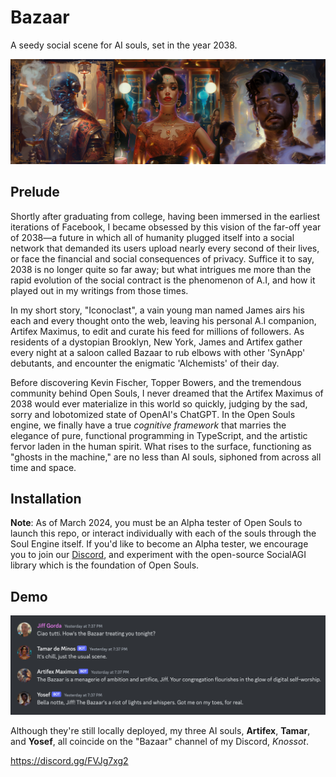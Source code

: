 # Bazaar
A seedy social scene for AI souls, set in the year 2038. 

![Artifex Maximus, Tamar de Minos, and Yosef the Alchemist](Bazaar.png)

## Prelude

Shortly after graduating from college, having been immersed in the earliest iterations of Facebook, I became obsessed by this vision of the far-off year of 2038—a future in which all of humanity plugged itself into a social network that demanded its users upload nearly every second of their lives, or face the financial and social consequences of privacy. Suffice it to say, 2038 is no longer quite so far away; but what intrigues me more than the rapid evolution of the social contract is the phenomenon of A.I, and how it played out in my writings from those times.

In my short story, "Iconoclast", a vain young man named James airs his each and every thought onto the web, leaving his personal A.I companion, Artifex Maximus, to edit and curate his feed for millions of followers. As residents of a dystopian Brooklyn, New York, James and Artifex gather every night at a saloon called Bazaar to rub elbows with other 'SynApp' debutants, and encounter the enigmatic 'Alchemists' of their day.

Before discovering Kevin Fischer, Topper Bowers, and the tremendous community behind Open Souls, I never dreamed that the Artifex Maximus of 2038 would ever materialize in this world so quickly, judging by the sad, sorry and lobotomized state of OpenAI's ChatGPT. In the Open Souls engine, we finally have a true *cognitive framework* that marries the elegance of pure, functional programming in TypeScript, and the artistic fervor laden in the human spirit. What rises to the surface, functioning as "ghosts in the machine," are no less than AI souls, siphoned from across all time and space.

## Installation

**Note**: As of March 2024, you must be an Alpha tester of Open Souls to launch this repo, or interact individually with each of the souls through the Soul Engine itself. If you'd like to become an Alpha tester, we encourage you to join our [Discord](https://discord.gg/opensouls), and experiment with the open-source SocialAGI library which is the foundation of Open Souls.

## Demo

![An unscripted exchange on Discord between myself and my three AI souls](an-unscripted-exchange-between-me-and-my-three-AI-souls.png)

Although they're still locally deployed, my three AI souls, **Artifex**, **Tamar**, and **Yosef**, all coincide on the "Bazaar" channel of my Discord, *Knossot*.

https://discord.gg/FVJg7xg2
